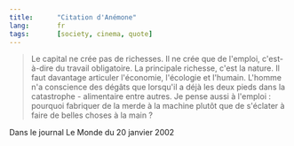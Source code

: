 ```yaml
---
title:      "Citation d'Anémone"
lang:       fr
tags:       [society, cinema, quote]
---
```


> Le capital ne crée pas de richesses. Il ne crée que de l'emploi, c'est-à-dire du travail obligatoire. La principale richesse, c'est la nature. Il faut davantage articuler l'économie, l'écologie et l'humain. L'homme n'a conscience des dégâts que lorsqu'il a déjà les deux pieds dans la catastrophe - alimentaire entre autres. Je pense aussi à l'emploi : pourquoi fabriquer de la merde à la machine plutôt que de s'éclater à faire de belles choses à la main ?

Dans le journal Le Monde du 20 janvier 2002
